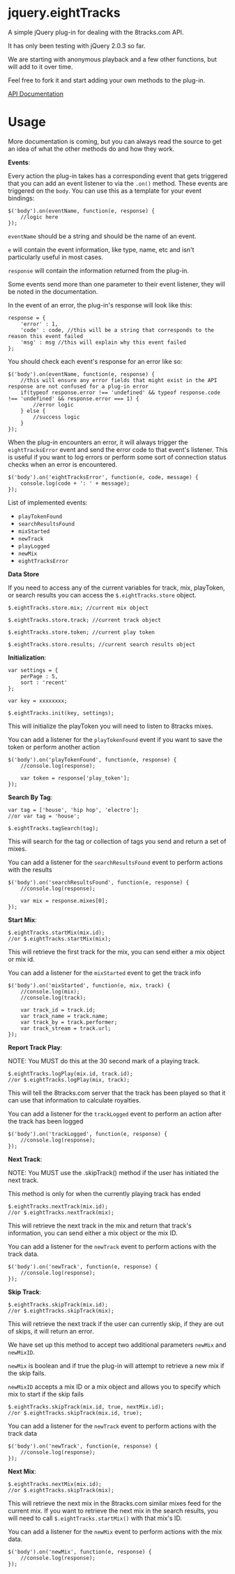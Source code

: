 jquery.eightTracks
==================

A simple jQuery plug-in for dealing with the 8tracks.com API.

It has only been testing with jQuery 2.0.3 so far.

We are starting with anonymous playback and a few other functions, but will add to it over time.

Feel free to fork it and start adding your own methods to the plug-in.

[API Documentation](http://8tracks.com/developers/api)

Usage
=====

More documentation is coming, but you can always read the source to get an idea of what the other methods do and how they work.

**Events**:

Every action the plug-in takes has a corresponding event that gets triggered that you can add an event listener to via the `.on()` method. These events are triggered on the `body`. You can use this as a template for your event bindings:

    $('body').on(eventName, function(e, response) {
        //logic here
    });

`eventName` should be a string and should be the name of an event.

`e` will contain the event information, like type, name, etc and isn't particularly useful in most cases.

`response` will contain the information returned from the plug-in.

Some events send more than one parameter to their event listener, they will be noted in the documentation.

In the event of an error, the plug-in's response will look like this:

    response = {
    	'error' : 1,
    	'code' : code, //this will be a string that corresponds to the reason this event failed
    	'msg' : msg //this will explain why this event failed
    };

You should check each event's response for an error like so:

    $('body').on(eventName, function(e, response) {
        //this will ensure any error fields that might exist in the API response are not confused for a plug-in error
        if(typeof response.error !== 'undefined' && typeof response.code !== 'undefined' && response.error === 1) {
            //error logic
        } else {
            //success logic
        }
    });

When the plug-in encounters an error, it will always trigger the `eightTracksError` event and send the error code to that event's listener. This is useful if you want to log errors or perform some sort of connection status checks when an error is encountered.

    $('body').on('eightTracksError', function(e, code, message) {
        console.log(code + ': ' + message);
    });

List of implemented events:

* `playTokenFound`
* `searchResultsFound`
* `mixStarted`
* `newTrack`
* `playLogged`
* `newMix`
* `eightTracksError`

**Data Store**

If you need to access any of the current variables for track, mix, playToken, or search results you can access the `$.eightTracks.store` object.

    $.eightTracks.store.mix; //current mix object

    $.eightTracks.store.track; //current track object

    $.eightTracks.store.token; //current play token

    $.eightTracks.store.results; //current search results object

**Initialization**:

    var settings = {
        perPage : 5,
        sort : 'recent'
    };
    
    var key = xxxxxxxx;
    
    $.eightTracks.init(key, settings);

This will initialize the playToken you will need to listen to 8tracks mixes.

You can add a listener for the `playTokenFound` event if you want to save the token or perform another action

    $('body').on('playTokenFound', function(e, response) {
        //console.log(response);
        
        var token = response['play_token'];
    });

**Search By Tag**:

    var tag = ['house', 'hip hop', 'electro'];
    //or var tag = 'house';
    
    $.eightTracks.tagSearch(tag);

This will search for the tag or collection of tags you send and return a set of mixes.

You can add a listener for the `searchResultsFound` event to perform actions with the results

    $('body').on('searchResultsFound', function(e, response) {
        //console.log(response);
        
        var mix = response.mixes[0];
    });

**Start Mix**:

    $.eightTracks.startMix(mix.id);
    //or $.eightTracks.startMix(mix);

This will retrieve the first track for the mix, you can send either a mix object or mix id.

You can add a listener for the `mixStarted` event to get the track info

    $('body').on('mixStarted', function(e, mix, track) {
        //console.log(mix);
        //console.log(track);
        
        var track_id = track.id;
        var track_name = track.name;
        var track_by = track.performer;
        var track_stream = track.url;
    });

**Report Track Play**:

NOTE: You MUST do this at the 30 second mark of a playing track.

    $.eightTracks.logPlay(mix.id, track.id);
    //or $.eightTracks.logPlay(mix, track);

This will tell the 8tracks.com server that the track has been played so that it can use that information to calculate royalties.

You can add a listener for the `trackLogged` event to perform an action after the track has been logged
 
    $('body').on('trackLogged', function(e, response) {
        //console.log(response);
    });

**Next Track**:

NOTE: You MUST use the .skipTrack() method if the user has initiated the next track.

This method is only for when the currently playing track has ended

    $.eightTracks.nextTrack(mix.id);
    //or $.eightTracks.nextTrack(mix);

This will retrieve the next track in the mix and return that track's information, you can send either a mix object or the mix ID.

You can add a listener for the `newTrack` event to perform actions with the track data.

    $('body').on('newTrack', function(e, response) {
        //console.log(response);
    });

**Skip Track**:

    $.eightTracks.skipTrack(mix.id);
    //or $.eightTracks.skipTrack(mix);

This will retrieve the next track if the user can currently skip, if they are out of skips, it will return an error.

We have set up this method to accept two additional parameters `newMix` and `newMixID`.

`newMix` is boolean and if true the plug-in will attempt to retrieve a new mix if the skip fails.

`newMixID` accepts a mix ID or a mix object and allows you to specify which mix to start if the skip fails

    $.eightTracks.skipTrack(mix.id, true, nextMix.id);
    //or $.eightTracks.skipTrack(mix.id, true);

You can add a listener for the `newTrack` event to perform actions with the track data

    $('body').on('newTrack', function(e, response) {
        //console.log(response);
    });

**Next Mix**:

    $.eightTracks.nextMix(mix.id);
    //or $.eightTracks.skipTrack(mix);

This will retrieve the next mix in the 8tracks.com similar mixes feed for the current mix. If you want to retrieve the next mix in the search results, you will need to call `$.eightTracks.startMix()` with that mix's ID.

You can add a listener for the `newMix` event to perform actions with the mix data.

    $('body').on('newMix', function(e, response) {
        //console.log(response);
    });